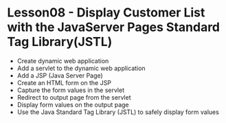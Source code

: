 # Lesson08 - Display Customer List with the JavaServer Pages Standard Tag Library(JSTL)
* Create dynamic web application
* Add a servlet to the dynamic web application
* Add a JSP (Java Server Page)
* Create an HTML form on the JSP
* Capture the form values in the servlet
* Redirect to output page from the servlet
* Display form values on the output page
* Use the Java Standard Tag Library (JSTL) to safely display form values
